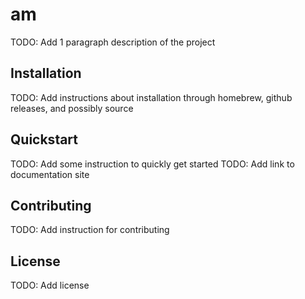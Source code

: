 # am

TODO: Add 1 paragraph description of the project

## Installation

TODO: Add instructions about installation through homebrew, github releases, and possibly source

## Quickstart

TODO: Add some instruction to quickly get started
TODO: Add link to documentation site

## Contributing

TODO: Add instruction for contributing

## License

TODO: Add license
